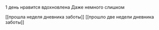 1 день нравится вдохновлена
Даже немного слишком

[[прошла неделя дневника заботы]]
[[прошло две недели дневника заботы]]